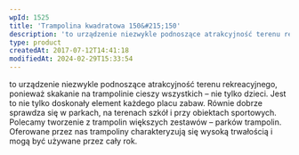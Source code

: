 ```yaml
---
wpId: 1525
title: 'Trampolina kwadratowa 150&#215;150'
description: 'to urządzenie niezwykle podnoszące atrakcyjność terenu rekreacyjnego, ponieważ skakanie na trampolinie cieszy wszystkich – nie tylko dzieci. Jest to nie tylko doskonały element każdego placu zabaw. Równie dobrze sprawdza się w parkach, na terenach szkół i przy obiektach sportowych. Polecamy tworzenie z trampolin większych zestawów – parków trampolin. Oferowane przez nas trampoliny charakteryzują się wysoką ...'
type: product
createdAt: 2017-07-12T14:41:18
modifiedAt: 2024-02-29T15:33:54
---
```



to urządzenie niezwykle podnoszące atrakcyjność terenu rekreacyjnego, ponieważ skakanie na trampolinie cieszy wszystkich – nie tylko dzieci. Jest to nie tylko doskonały element każdego placu zabaw. Równie dobrze sprawdza się w parkach, na terenach szkół i przy obiektach sportowych. Polecamy tworzenie z trampolin większych zestawów – parków trampolin. Oferowane przez nas trampoliny charakteryzują się wysoką trwałością i mogą być używane przez cały rok.